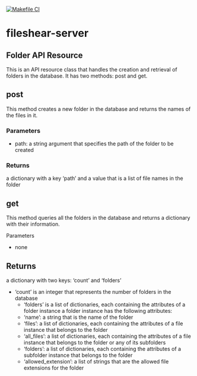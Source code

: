 [![Makefile CI](https://github.com/ivan-tana/fileshear-server/actions/workflows/makefile.yml/badge.svg)](https://github.com/ivan-tana/fileshear-server/actions/workflows/makefile.yml)

# fileshear-server

## Folder API Resource
This is an API resource class that handles the creation and retrieval of folders in the database. It has two methods: post and get.

## post
This method creates a new folder in the database and returns the names of the files in it.

### Parameters
- path: a string argument that specifies the path of the folder to be created
### Returns
a dictionary with a key ‘path’ and a value that is a list of file names in the folder
## get
This method queries all the folders in the database and returns a dictionary with their information.

Parameters
- none
## Returns
a dictionary with two keys: ‘count’ and ‘folders’

- ‘count’ is an integer that represents the number of folders in the database
  - ‘folders’ is a list of dictionaries, each containing the attributes of a folder instance
  a folder instance has the following attributes:
  - ‘name’: a string that is the name of the folder
  - ‘files’: a list of dictionaries, each containing the attributes of a file instance that belongs to the folder
  - ‘all_files’: a list of dictionaries, each containing the attributes of a file instance that belongs to the folder or any of its subfolders
  - ‘folders’: a list of dictionaries, each containing the attributes of a subfolder instance that belongs to the folder
  - ‘allowed_extension’: a list of strings that are the allowed file extensions for the folder